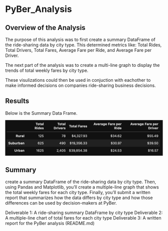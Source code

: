 # PyBer_Analysis


## Overview of the Analysis

The purpose of this analysis was to first create a summary DataFrame of the ride-sharing data by city type. This determined metrics like: Total Rides, Total Drivers, Total Fares, Average Fare per Ride, and Average Fare per Driver. 

The next part of the analysis was to create a multi-line graph to display the trends of total weekly fares by city type. 

These visulizations could then be used in conjuction with eachother to make informed decisions on companies ride-sharing business decisions.

## Results

Below is the Summary Data Frame.

![alt text](https://raw.githubusercontent.com/KitWilliams07/PyBer_Analysis/main/Resources/summary_data.png)

## Summary
 create a summary DataFrame of the ride-sharing data by city type. Then, using Pandas and Matplotlib, you’ll create a multiple-line graph that shows the total weekly fares for each city type. Finally, you’ll submit a written report that summarizes how the data differs by city type and how those differences can be used by decision-makers at PyBer.

Deliverable 1: A ride-sharing summary DataFrame by city type
Deliverable 2: A multiple-line chart of total fares for each city type
Deliverable 3: A written report for the PyBer analysis (README.md)
